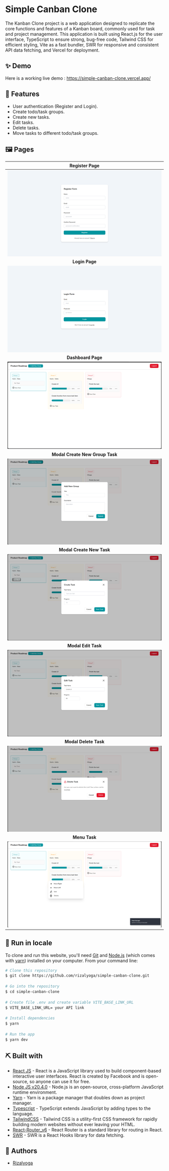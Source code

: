 # Simple Canban Clone

The Kanban Clone project is a web application designed to replicate the core functions and features of a Kanban board, commonly used for task and project management. This application is built using React.js for the user interface, TypeScript to ensure strong, bug-free code, Tailwind CSS for efficient styling, Vite as a fast bundler, SWR for responsive and consistent API data fetching, and Vercel for deployment.

## ✨ Demo

Here is a working live demo : https://simple-canban-clone.vercel.app/

<!-- ## 🎥 Video Demo

[dashboard-demo.webm](https://github.com/rizalyoga/dashboard-kit/assets/28485636/79cf1f95-81d3-4821-a3d0-8f6831b51bd8) -->

## 🔮 Features

- User authentication (Register and Login).
- Create todo/task groups.
- Create new tasks.
- Edit tasks.
- Delete tasks.
- Move tasks to different todo/task groups.

## 🖼️ Pages

|               Register Page               |
| :---------------------------------------: |
|   ![](src/assets/ss/register-form.png)    |
|             <b>Login Page</b>             |
|     ![](src/assets/ss/login-form.png)     |
|           <b>Dashboard Page</b>           |
|     ![](src/assets/ss/dashboard.png)      |
|    <b>Modal Create New Group Task</b>     |
| ![](src/assets/ss/modal-create-group.png) |
|       <b>Modal Create New Task</b>        |
| ![](src/assets/ss/modal-create-task.png)  |
|          <b>Modal Edit Task</b>           |
|  ![](src/assets/ss/modal-edit-task.png)   |
|         <b>Modal Delete Task</b>          |
|    ![](src/assets/ss/modal-delete.png)    |
|             <b>Menu Task</b>              |
|     ![](src/assets/ss/menu-task.png)      |

## 🧰 Run in locale

To clone and run this website, you'll need [Git](https://git-scm.com) and [Node.js](https://nodejs.org/en/download/) (which comes with [yarn](https://yarnpkg.com/)) installed on your computer. From your command line:

```bash
# Clone this repository
$ git clone https://github.com/rizalyoga/simple-canban-clone.git

# Go into the repository
$ cd simple-canban-clone

# Create file .env and create variable VITE_BASE_LINK_URL
$ VITE_BASE_LINK_URL= your API link

# Install dependencies
$ yarn

# Run the app
$ yarn dev
```

## ⛏️ Built with

- [React JS](https://react.dev/) - React is a JavaScript library used to build component-based interactive user interfaces. React is created by Facebook and is open-source, so anyone can use it for free.
- [Node JS v20.4.0](https://nodejs.org/id) - Node.js is an open-source, cross-platform JavaScript runtime environment.
- [Yarn](https://yarnpkg.com/) - Yarn is a package manager that doubles down as project manager.
- [Typescript](https://www.typescriptlang.org/) - TypeScript extends JavaScript by adding types to the language.
- [TailwindCSS](https://tailwindcss.com/) - Tailwind CSS is a utility-first CSS framework for rapidly building modern websites without ever leaving your HTML.
- [React-Router_v6](https://reactrouter.com/en/main) - React Router is a standard library for routing in React.
- [SWR](https://swr.vercel.app/) - SWR is a React Hooks library for data fetching.

## 👤 Authors

- [Rizalyoga](https://github.com/rizalyoga/)
